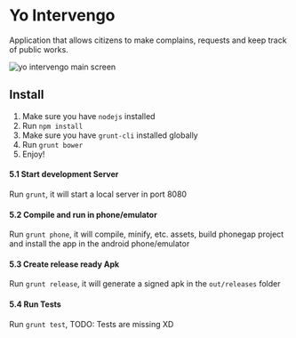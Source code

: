 Yo Intervengo
=============
Application that allows citizens to make complains, requests and keep track of public works.  

![yo intervengo main screen](http://yointervengo.olinguito.com.co/assets/img/cell1.png)

Install
-------
1. Make sure you have `nodejs` installed
2. Run `npm install`
3. Make sure you have `grunt-cli` installed globally
4. Run `grunt bower`
5. Enjoy!

#### 5.1 Start development Server
Run `grunt`, it will start a local server in port 8080
#### 5.2 Compile and run in phone/emulator
Run `grunt phone`, it will compile, minify, etc. assets, build phonegap project and install the app in the android phone/emulator
#### 5.3 Create release ready Apk
Run `grunt release`, it will generate a signed apk in the `out/releases` folder
#### 5.4 Run Tests
Run `grunt test`, TODO: Tests are missing XD